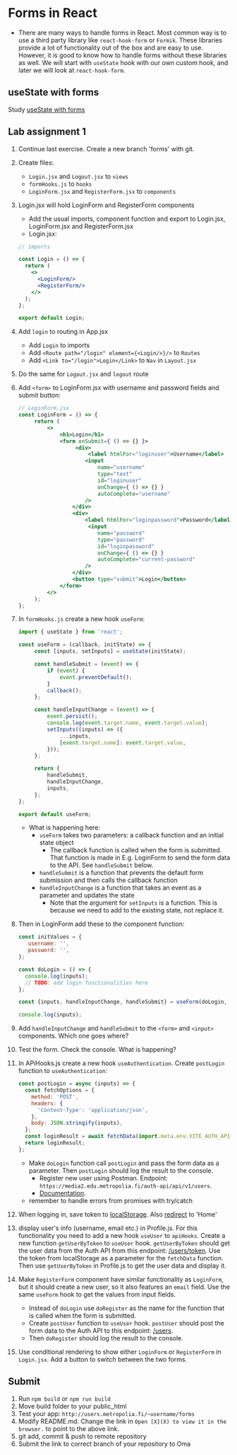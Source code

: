 # Forms in React

- There are many ways to handle forms in React. Most common way is to use a third party library like `react-hook-form`
  or `Formik`. These libraries provide a lot of functionality out of the box and are easy to use. However, it is good to
  know how to handle forms without these libraries as well. We will start with `useState` hook with our own custom hook,
  and later we will look at `react-hook-form`.

## useState with forms

Study [useState with forms](https://www.youtube.com/watch?v=R7T5GQLxRD4)

## Lab assignment 1

1. Continue last exercise. Create a new branch 'forms' with git.
2. Create files:
    - `Login.jsx` and `Logout.jsx` to `views`
    - `formHooks.js` to `hooks`
    - `LoginForm.jsx` and `RegisterForm.jsx` to `components`
3. Login.jsx will hold LoginForm and RegisterForm components
    * Add the usual imports, component function and export to Login.jsx, LoginForm.jsx and RegisterForm.jsx
    * Login.jsx:
    ```jsx
    // imports
   
    const Login = () => {
      return (
        <>
          <LoginForm/>
          <RegisterForm/>
        </>
      );
    };
    
    export default Login;
   ```
4. Add `login` to routing in App.jsx
    * Add `Login` to imports
    * Add `<Route path="/login" element={<Login/>}/>` to `Routes`
    * Add `<Link to="/login">Login</Link>` to `Nav` in `Layout.jsx`
5. Do the same for `Logout.jsx` and `logout` route
6. Add `<form>` to LoginForm.jsx with username and password fields and submit button:
   ```jsx
   // LoginForm.jsx
   const LoginForm = () => {
        return (
            <>
                <h1>Login</h1>
                <form onSubmit={ () => {} }>
                     <div>
                         <label htmlFor="loginuser">Username</label>
                        <input
                            name="username"
                            type="text"
                            id="loginuser"
                            onChange={ () => {} }
                            autoComplete="username"
                        />
                    </div>
                    <div>
                        <label htmlFor="loginpassword">Password</label>
                         <input
                            name="password"
                            type="password"
                            id="loginpassword"
                            onChange={ () => {} }
                            autoComplete="current-password"
                        />
                    </div>
                    <button type="submit">Login</button>
                </form>
            </>
        );
   };
   ```
7. In `formHooks.js` create a new hook `useForm`:
   ```javascript
   import { useState } from 'react';

   const useForm = (callback, initState) => {
        const [inputs, setInputs] = useState(initState);

        const handleSubmit = (event) => {
            if (event) {
                event.preventDefault();
            }
            callback(); 
        };

        const handleInputChange = (event) => {
            event.persist();
            console.log(event.target.name, event.target.value);
            setInputs((inputs) => ({
                ...inputs,
                [event.target.name]: event.target.value,
            }));
        };
   
        return {
            handleSubmit,
            handleInputChange,
            inputs,
        };
   };
   
   export default useForm;
   ```
    - What is happening here:
        - `useForm` takes two parameters: a callback function and an initial state object
            - The callback function is called when the form is submitted. That function is made in E.g. LoginForm to
              send the form data to the API. See `handleSubmit` below.
        - `handleSubmit` is a function that prevents the default form submission and then calls the callback function
        - `handleInputChange` is a function that takes an event as a parameter and updates the state
            - Note that the argument for `setInputs` is a function. This is because we need to add to the existing
              state, not replace it.

8. Then in LoginForm add these to the component function:
   ```javascript
   const initValues = {
      username: '',
      password: '',
   };
   
   const doLogin = () => {
     console.log(inputs);
     // TODO: add login functionalities here
   };
   
   const {inputs, handleInputChange, handleSubmit} = useForm(doLogin, initValues);
   
   console.log(inputs);
   ```
9. Add `handleInputChange` and `handleSubmit` to the `<form>` and `<input>` components. Which one goes where?
10. Test the form. Check the console. What is happening?
11. In APiHooks.js create a new hook `useAuthentication`. Create `postLogin` function to `useAuthentication`:
     ```javascript
     const postLogin = async (inputs) => {
       const fetchOptions = {
         method: 'POST',
         headers: {
           'Content-Type': 'application/json',
         },
         body: JSON.stringify(inputs),
       };
       const loginResult = await fetchData(import.meta.env.VITE_AUTH_API + '/auth/login', fetchOptions);
       return loginResult;
     };
     ```
    - Make `doLogin` function call `postLogin` and pass the form data as a parameter. Then `postLogin` should log the
      result to the console. 
       - Register new user using Postman. Endpoint: `https://media2.edu.metropolia.fi/auth-api/api/v1/users`.
       - [Documentation](https://https://media2.edu.metropolia.fi/auth-api/#api-User-CreateUser).
    - remember to handle errors from promises with try/catch
12. When logging in, save token to [localStorage](https://developer.mozilla.org/en-US/docs/Web/API/Window/localStorage).
    Also [redirect](https://tylermcginnis.com/react-router-programmatically-navigate/) to 'Home'
13. display user's info (username, email etc.) in Profile.js. For this functionality you need to add a new
    hook `useUser` to `apiHooks`. Create a new function `getUserByToken` to `useUser` hook. `getUserByToken` should get
    the user data from the Auth API from this
    endpoint: [/users/token](http://media.mw.metropolia.fi/wbma/docs/#api-User-GetCurrentUser). Use the token from
    localStorage as a parameter for the `fetchData` function. Then use `getUserByToken` in Profile.js to get the user
    data and display it.
14. Make `RegisterForm` component have similar functionality as `LoginForm`, but it should create a new user, so it also
    features an `email` field. Use the same `useForm` hook to get the values from input fields.
    - Instead of `doLogin` use `doRegister` as the name for the function that is called when the form is submitted.
    - Create `postUser` function to `useUser` hook. `postUser` should post the form data to the Auth API to this
      endpoint: [/users](http://media.mw.metropolia.fi/wbma/docs/#api-User-CreateUser).
    - Then `doRegister` should log the result to the console.
15. Use conditional rendering to show either `LoginForm` or `RegisterForm` in `Login.jsx`. Add a button to switch between
    the two forms.

## Submit

1. Run `npm build` or `npm run build`
2. Move build folder to your public_html
3. Test your app: `http://users.metropolia.fi/~username/forms`
4. Modify README.md. Change the link in `Open [X](X) to view it in the browser.` to point to the above link.
5. git add, commit & push to remote repository
6. Submit the link to correct branch of your repository to Oma


